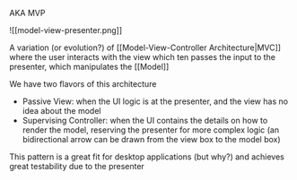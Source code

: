 AKA MVP

![[model-view-presenter.png]]

A variation (or evolution?) of [[Model-View-Controller Architecture|MVC]] where the user interacts with the view which ten passes the input to the presenter, which manipulates the [[Model]]

We have two flavors of this architecture

- Passive View: when the UI logic is at the presenter, and the view has no idea about the model
- Supervising Controller: when the UI contains the details on how to render the model, reserving the presenter for more complex logic (an bidirectional arrow can be drawn from the view box to the model box)

This pattern is a great fit for desktop applications (but why?) and achieves great testability due to the presenter